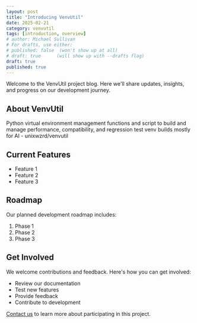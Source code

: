 ```yaml
---
layout: post
title: "Introducing VenvUtil"
date: 2025-02-21
category: venvutil
tags: [introduction, overview]
# author: Michael Sullivan
# For drafts, use either:
# published: false  (won't show up at all)
# draft: true      (will show up with --drafts flag)
draft: true
published: true
---
```


Welcome to the VenvUtil project blog. Here we'll share updates, insights, and progress on our development journey.

<!--more-->

## About VenvUtil

Python virtual environment management functions and script to build and manage performance, compatibility, and regression test venv builds mostly for AI - unixwzrd/venvutil

## Current Features

- Feature 1
- Feature 2
- Feature 3

## Roadmap

Our planned development roadmap includes:

1. Phase 1
2. Phase 2
3. Phase 3

## Get Involved

We welcome contributions and feedback. Here's how you can get involved:

- Review our documentation
- Test new features
- Provide feedback
- Contribute to development

[Contact us](/contact) to learn more about participating in this project.

